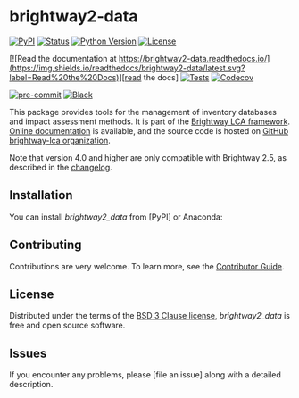 # brightway2-data

[![PyPI](https://img.shields.io/pypi/v/brightway2-data.svg)][pypi status]
[![Status](https://img.shields.io/pypi/status/brightway2-data.svg)][pypi status]
[![Python Version](https://img.shields.io/pypi/pyversions/brightway2-data)][pypi status]
[![License](https://img.shields.io/pypi/l/brightway2-data)][license]

[![Read the documentation at https://brightway2-data.readthedocs.io/](https://img.shields.io/readthedocs/brightway2-data/latest.svg?label=Read%20the%20Docs)][read the docs]
[![Tests](https://github.com/brightway-lca/brightway2-data/workflows/Tests/badge.svg)][tests]
[![Codecov](https://codecov.io/gh/brightway-lca/brightway2-data/branch/main/graph/badge.svg)][codecov]

[![pre-commit](https://img.shields.io/badge/pre--commit-enabled-brightgreen?logo=pre-commit&logoColor=white)][pre-commit]
[![Black](https://img.shields.io/badge/code%20style-black-000000.svg)][black]

[pypi status]: https://pypi.org/project/brightway2-data/
[read the docs]: https://brightway2-data.readthedocs.io/
[tests]: https://github.com/brightway-lca/brightway2-data/actions?workflow=Tests
[codecov]: https://app.codecov.io/gh/brightway-lca/brightway2-data
[pre-commit]: https://github.com/pre-commit/pre-commit
[black]: https://github.com/psf/black

This package provides tools for the management of inventory databases and impact assessment methods.
It is part of the [Brightway LCA framework](https://brightway.dev).
[Online documentation](https://docs.brightway.dev/) is available, and the source code is hosted on [GitHub brightway-lca organization](https://github.com/brightway-lca/brightway2-data).

Note that version 4.0 and higher are only compatible with Brightway 2.5, as described in the [changelog](https://github.com/brightway-lca/brightway2-data/blob/main/CHANGES.md).

## Installation

You can install _brightway2_data_ from [PyPI] or Anaconda:

## Contributing

Contributions are very welcome.
To learn more, see the [Contributor Guide].

## License

Distributed under the terms of the [BSD 3 Clause license][license],
_brightway2_data_ is free and open source software.

## Issues

If you encounter any problems,
please [file an issue] along with a detailed description.


<!-- github-only -->

[command-line reference]: https://brightway2-data.readthedocs.io/en/latest/usage.html
[license]: https://github.com/brightway-lca/brightway2-data/blob/main/LICENSE
[contributor guide]: https://github.com/brightway-lca/brightway2-data/blob/main/CONTRIBUTING.md
